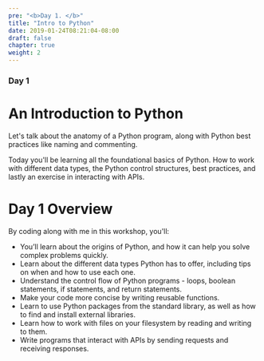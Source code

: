 ```yaml
---
pre: "<b>Day 1. </b>"
title: "Intro to Python"
date: 2019-01-24T08:21:04-08:00
draft: false
chapter: true
weight: 2
---
```


### Day 1

# An Introduction to Python

Let's talk about the anatomy of a Python program, along with Python best practices like naming and commenting.

Today you'll be learning all the foundational basics of Python. How to work with different data types, the Python control structures, best practices, and lastly an exercise in interacting with APIs.

# Day 1 Overview

By coding along with me in this workshop, you'll:

* You’ll learn about the origins of Python, and how it can help you solve complex problems quickly.
* Learn about the different data types Python has to offer, including tips on when and how to use each one.
* Understand the control flow of Python programs - loops, boolean statements, if statements, and return statements.
* Make your code more concise by writing reusable functions.
* Learn to use Python packages from the standard library, as well as how to find and install external libraries.
* Learn how to work with files on your filesystem by reading and writing to them.
* Write programs that interact with APIs by sending requests and receiving responses.
